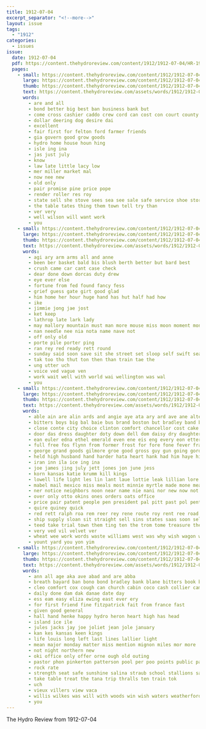 ```yaml
---
title: 1912-07-04
excerpt_separator: "<!--more-->"
layout: issue
tags:
  - "1912"
categories:
  - issues
issue:
  date: 1912-07-04
  pdf: https://content.thehydroreview.com/content/1912/1912-07-04/HR-1912-07-04.pdf
  pages:
    - small: https://content.thehydroreview.com/content/1912/1912-07-04/small/HR-1912-07-04-01.jpg
      large: https://content.thehydroreview.com/content/1912/1912-07-04/large/HR-1912-07-04-01.jpg
      thumb: https://content.thehydroreview.com/content/1912/1912-07-04/thumbnails/HR-1912-07-04-01.jpg
      text: https://content.thehydroreview.com/assets/words/1912/1912-07-04/HR-1912-07-04-01.txt
      words:
        - are and all
        - bond better big best ban business bank but
        - come cross cashier caddo crew cord can cost con court county cant
        - dollar deering dog desire dai
        - excellent
        - fair first for felton ford farmer friends
        - gia govern good grow goods
        - hydro home house houn hing
        - isle ing ina
        - jas just july
        - know
        - law late little lacy low
        - mer miller market mal
        - now nee new
        - old only
        - pair promise pine price pope
        - render roller res roy
        - state sell she stove sees sea see sale safe service shoe store sue
        - the table tates thing them town tell try than
        - ver very
        - well wilson will want work
        - you
    - small: https://content.thehydroreview.com/content/1912/1912-07-04/small/HR-1912-07-04-02.jpg
      large: https://content.thehydroreview.com/content/1912/1912-07-04/large/HR-1912-07-04-02.jpg
      thumb: https://content.thehydroreview.com/content/1912/1912-07-04/thumbnails/HR-1912-07-04-02.jpg
      text: https://content.thehydroreview.com/assets/words/1912/1912-07-04/HR-1912-07-04-02.txt
      words:
        - agi ary arm arms all and anne
        - been ber basket bald bis blush berth better but bard best
        - crush came car cant case check
        - dear done down dorcas duty drew
        - eye ever else
        - fortune from fed found fancy fess
        - grief guess gate girt good glad
        - him home her hour huge hand has hut half had how
        - ike
        - jimmie jong jae jost
        - ket keep
        - lathrop late lark lady
        - may mallory mountain must man more mouse miss moon moment montague marjorie many moan
        - nan needle nee nia nota name nave not
        - off only old
        - porte pile porter ping
        - ran rey red ready rett round
        - sunday said soon save sit she street set sloop self swift search size
        - tak too tho thut ton then than train tae the
        - ung utter uch
        - voice ved vague ven
        - work wait well with world wai wellington was wal
        - you
    - small: https://content.thehydroreview.com/content/1912/1912-07-04/small/HR-1912-07-04-03.jpg
      large: https://content.thehydroreview.com/content/1912/1912-07-04/large/HR-1912-07-04-03.jpg
      thumb: https://content.thehydroreview.com/content/1912/1912-07-04/thumbnails/HR-1912-07-04-03.jpg
      text: https://content.thehydroreview.com/assets/words/1912/1912-07-04/HR-1912-07-04-03.txt
      words:
        - able ain are alin ards and angie aye ata ary ard ave ane alter america aga ago age all alfalfa
        - bitters boys big bal baie bus brand boston but bradley band bee butter barn black box bandy bessie burns bolt bills bottle bis bring blaine beams bottom bale ball business bridgeport boils beat best bottoms board baptist
        - close conte city choice clinton comfort chancellor cost cake county cor cane cream church caddo cedar ches collins cough colony clerk come call cox courier case con contin clan churches can carl copa canyon cool christian cold cheap center clark came chan caller child
        - door das dress daughter doty down dell dom daisy dry daughters day duncan death davidson daniels davis doctor dooms dia done dog
        - ean euler edna ethel emerald even ene eis eng every eon etter evelyn erford egal ent excellent enid
        - full free fos flynn from former frost for fore fone fever frank frame folks fly fish foster fuse fiscal fight fielder ford frederick friends
        - george grand goods gilmore groe good gross guy gun going gordon gurley general
        - held high husband hand harder hata heart hank had him haye hinton hardware hai her henry hale hungate hammond hold has home hae hie hard hydro hatfield hoelscher
        - iran inn ila ice ing ina
        - joe james jing july jett jones jon june jess
        - korn kansas katie krumm kill kings
        - lowell life light les lin lant laue lottie leak lillian lore lacy letter low lew leather lane lodge lett long land look lay lung lone line left last
        - mabel mail mexico miss meals most minnie myrtle made mone meal much meth mis mound mens montag myers monarch mobile mies marietta market may moon mer monday
        - ner notice neighbors noon near name nie nani nor new now not night ness north
        - over only otto okins ones orders oats office
        - price pair patent people pen president pal pitt past pol pent plate perfect present palace pie pleas per pleasure pire pro
        - quire quiney quick
        - red rett ralph roa rem reer rey rene route roy rent ree road rice ream ren rain
        - ship supply sloan sit straight sell sins states saas soon selling sister seek sheriff sunday street sia summer service seed sala sterling sartin sie school steel sum swearinger saturday send simmons servi sea sack son salee sei sap supper see stoves story sup springs sane sale stare southall sian sweet state sain stickney
        - teed take trial town them ting ten the trom tome treasure then ted tie trip tree tron tee tomer taken try tol top tue ties
        - very ved vil velvet ver
        - wheat wee work words waste williams west was why wish wagon went want weatherford will week ware weeks woods well wife with wilson winner
        - yount yard you yon yim
    - small: https://content.thehydroreview.com/content/1912/1912-07-04/small/HR-1912-07-04-04.jpg
      large: https://content.thehydroreview.com/content/1912/1912-07-04/large/HR-1912-07-04-04.jpg
      thumb: https://content.thehydroreview.com/content/1912/1912-07-04/thumbnails/HR-1912-07-04-04.jpg
      text: https://content.thehydroreview.com/assets/words/1912/1912-07-04/HR-1912-07-04-04.txt
      words:
        - ann all age aka ave abad and are abba
        - breath bayard ban bono bond bradley bank blane bitters book brim blue bus breeding brilliant best boat brothers baptist both bone
        - cleo comfort cox cough can church cabin coco cash collier came con cry count cover crier city
        - daily done dam dak danae date day
        - ess eam easy eliza ewing east ever ery
        - for first friend fine fitzpatrick fait from france fast
        - given good general
        - hall hand henke happy hydro heron heart high has head
        - island ice ile
        - jules jacks jay joe joliet jean jole january
        - kan kes kansas keen kings
        - life louis long left last lines lallier light
        - mean major monday matter miss mention mignon miles mor more
        - not night northern new
        - oki office only offer orne ough old outing
        - pastor phon pinkerton patterson pool per poo points public part price
        - rock rate
        - strength seat safe sunshine salina straub school stallions sam son sire south such seay season sale sera shores sunday scott summer soc stock store surgeon
        - take table treat the tana trip thralls ten train tok
        - uch
        - vieux villers view vaca
        - willis wilkes was will with woods win wish waters weatherford williams
        - you
---
```


The Hydro Review from 1912-07-04

<!--more-->

